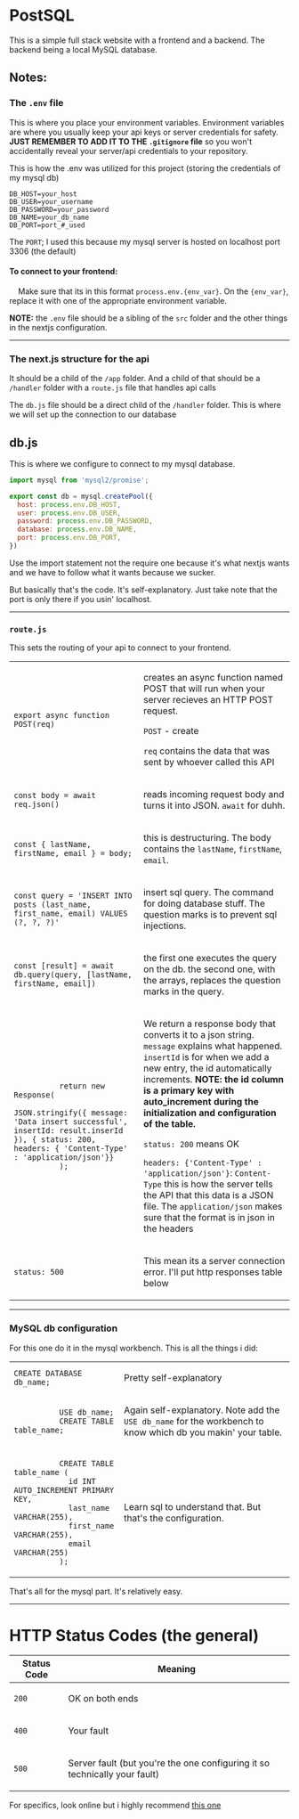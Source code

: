 # PostSQL
<p>This is a simple full stack website with a frontend and a backend. The backend being a local MySQL database.</p>

## Notes:
### The <code>.env</code> file
This is where you place your environment variables. Environment variables are where you usually keep your api keys or server credentials for safety. **JUST REMEMBER TO ADD IT TO THE <code>.gitignore</code> file** so you won't accidentally reveal your server/api credentials to your repository.

This is how the .env was utilized for this project (storing the credentials of my mysql db)

```
DB_HOST=your_host
DB_USER=your_username
DB_PASSWORD=your_password
DB_NAME=your_db_name
DB_PORT=port_#_used
```

The <code>PORT</code>; I used this because my mysql server is hosted on localhost port 3306 (the default)

#### To connect to your frontend:
&nbsp;&nbsp;&nbsp;&nbsp;Make sure that its in this format <code>process.env.{env_var}</code>. On the <code>{env_var}</code>, replace it with one of the appropriate environment variable.

<p><strong>NOTE:</strong> the <code>.env</code> file should be a sibling of the <code>src</code> folder and the other things in the nextjs configuration.</p>

<hr>

<h3>The next.js structure for the api</h3>
<p>It should be a child of the <code>/app</code> folder. And a child of that should be a <code>/handler</code> folder with a <code>route.js</code> file that handles api calls</p>

<p>The <code>db.js</code> file should be a direct child of the <code>/handler</code> folder. This is where we will set up the connection to our database</p>

## db.js
<p>This is where we configure to connect to my mysql database.</p>

```javascript
import mysql from 'mysql2/promise';

export const db = mysql.createPool({
  host: process.env.DB_HOST, 
  user: process.env.DB_USER, 
  password: process.env.DB_PASSWORD, 
  database: process.env.DB_NAME, 
  port: process.env.DB_PORT, 
})
```

<p>Use the import statement not the require one because it's what nextjs wants and we have to follow what it wants because we sucker.</p>

<p>But basically that's the code. It's self-explanatory. Just take note that the port is only there if you usin' localhost.</p>

<hr>

<h3><code>route.js</code></h3>
<p>This sets the routing of your api to connect to your frontend.</p>
<table>
  <tbody>
    <tr>
      <td>
        <code>export async function POST(req)</code>
      </td>
      <td>
        <p>creates an async function named POST that will run when your server recieves an HTTP POST request. </p>
        <p><code>POST</code> - create</p>
        <p><code>req</code> contains the data that was sent by whoever called this API</p>
      </td>
    </tr>
    <tr>
      <td>
        <code>const body = await req.json()</code>
      </td>
      <td>
        <p>reads incoming request body and turns it into JSON. <code>await</code> for duhh.</p>
      </td>
    </tr>
    <tr>
      <td><code>const { lastName, firstName, email } = body;</code></td>
      <td>
        <p>this is destructuring. The body contains the <code>lastName</code>, <code>firstName</code>, <code>email</code>.</p>
      </td>
    </tr>
    <tr>
      <td><code>const query = 'INSERT INTO posts (last_name, first_name, email) VALUES (?, ?, ?)'</code></td>
      <td>
        <p>insert sql query. The command for doing database stuff. The question marks is to prevent sql injections.</p>
      </td>
    </tr>
    <tr>
      <td>
        <code>const [result] = await db.query(query, [lastName, firstName, email])</code>
      </td>
      <td>
        <p>the first one executes the query on the db. the second one, with the arrays, replaces the question marks in the query.</p>
      </td>
    </tr>
    <tr>
      <td>
        <code>
          return new Response(
            JSON.stringify({ message: 'Data insert successful', insertId: result.inserId }), { status: 200, headers: { 'Content-Type' : 'application/json'}}
          );
        </code>
      </td>
      <td>
        <p>We return a response body that converts it to a json string. <code>message</code> explains what happened. <code>insertId</code> is for when we add a new entry, the id automatically increments. <strong>NOTE: the id column is a primary key with auto_increment during the initialization and configuration of the table.</strong></p>
        <p><code>status: 200</code> means OK</p>
        <p><code>headers: {'Content-Type' : 'application/json'}</code>: <code>Content-Type</code> this is how the server tells the API that this data is a JSON file. The <code>application/json</code> makes sure that the format is in json in the headers</p>
      </td>
    </tr>
    <tr>
      <td><code>status: 500</code></td>
      <td><p>This mean its a server connection error. I'll put http responses table below</p></td>
    </tr>
  </tbody>
</table>

<hr>

<h3>MySQL db configuration</h3>
<p>For this one do it in the mysql workbench. This is all the things i did:</p>
<table>
  <tbody>
    <tr>
      <td><code>CREATE DATABASE db_name;</code></td>
      <td><p>Pretty self-explanatory</p></td>
    </tr>
    <tr>
      <td>
        <code>
          USE db_name;
          CREATE TABLE table_name;
        </code>
      </td>
      <td>
        <p>Again self-explanatory. Note add the <code>USE db_name</code> for the workbench to know which db you makin' your table.</p>
      </td>
    </tr>
    <tr>
      <td>
        <code>
          CREATE TABLE table_name (
            id INT AUTO_INCREMENT PRIMARY KEY,
            last_name VARCHAR(255),
            first_name VARCHAR(255),
            email VARCHAR(255)
          );
        </code>
      </td>
      <td>
        <p>
          Learn sql to understand that. But that's the configuration.
        </p>
      </td>
    </tr>
  </tbody>
</table>

<p>That's all for the mysql part. It's relatively easy.</p>

<hr>

<h1>HTTP Status Codes (the general)</h1>
<table>
  <thead>
    <tr>
      <th>Status Code</th>
      <th>Meaning</th>
    </tr>
  </thead>
  <tbody>
    <tr>
      <td><code>200</code></td>
      <td><p>OK on both ends</p></td>
    </tr>
    <tr>
      <td><code>400</code></td>
      <td><p>Your fault</p></td>
    </tr>
    <tr>
      <td><code>500</code></td>
      <td><p>Server fault (but you're the one configuring it so technically your fault)</p></td>
    </tr>
  </tbody>
</table>



<p>For specifics, look online but i highly recommend <a href="https://developer.mozilla.org/en-US/docs/Web/HTTP/Reference/Status" target='_blank'>this one</a></p>
